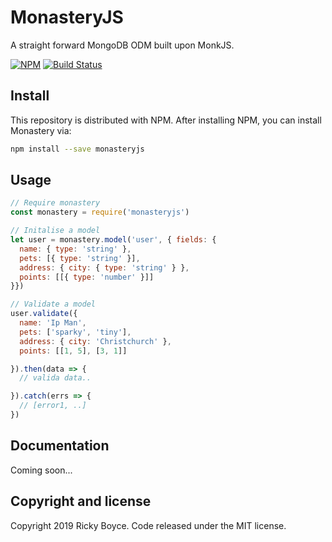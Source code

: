 # MonasteryJS

A straight forward MongoDB ODM built upon MonkJS.

[![NPM](https://img.shields.io/npm/v/css-cherry.svg)](https://www.npmjs.com/package/monasteryjs)
[![Build Status](https://travis-ci.org/boycce/monastery.svg?branch=master)](https://travis-ci.org/boycce/monastery)

## Install

This repository is distributed with NPM. After installing NPM, you can install Monastery via:

```sh
npm install --save monasteryjs
```

## Usage

```js
// Require monastery
const monastery = require('monasteryjs')

// Initalise a model
let user = monastery.model('user', { fields: {
  name: { type: 'string' },
  pets: [{ type: 'string' }],
  address: { city: { type: 'string' } },
  points: [[{ type: 'number' }]]
}})

// Validate a model
user.validate({ 
  name: 'Ip Man', 
  pets: ['sparky', 'tiny'],
  address: { city: 'Christchurch' },
  points: [[1, 5], [3, 1]]

}).then(data => {
  // valida data..

}).catch(errs => {
  // [error1, ..]
})
```

## Documentation

Coming soon...

## Copyright and license

Copyright 2019 Ricky Boyce. Code released under the MIT license.
